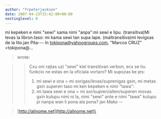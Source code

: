 ```yaml
---
author: "frpeterjackson"
date: 2007-04-23T15:42:00+00:00
nestinglevel: 0
---
```

mi kepeken e nimi "sewi" sama nimi "anpa":mi sewi e lipu. (transitiva)Mi levas la libron.taso: mi kama sewi tan supa lape. (maltransitiva)mi levigxas de la lito.jan Pita---
 In [tokipona@yahoogroups.com](mailto://tokipona@yahoogroups.com), "Marcos CRUZ" <tokipona@...
> wrote:

>> Cxu oni rajtas uzi "sewi" kiel transitivan verbon, ecx se tiu funkcio
> ne estas en la oficiala vortaro? Mi supozas ke jes:
>> 1) mi sewi e ona = mi sorigas/levas/suprenigas gxin, mi metas gxin
> superen
>> taso mi ken kepeken e nimi "tawa":
>> 2) mi tawa sewi e ona = mi sor/supren/alten/superen movas gxin
>> kulupu nimi ni la, nimi "sewi" ante e nimi "tawa"
>> kulupu pi nanpa wan li pona ala pona?
>> jan Mako
>> --

> [http://alinome.net](http://alinome.net)\
>